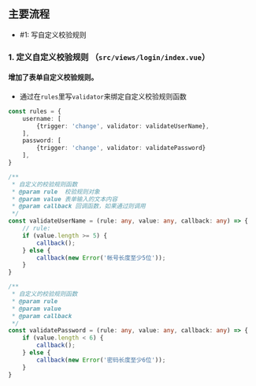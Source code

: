 ## 主要流程
- #1: 写自定义校验规则

### 1. **定义自定义校验规则** （`src/views/login/index.vue`）
#### 增加了表单自定义校验规则。
- 通过在`rules`里写`validator`来绑定自定义校验规则函数

```ts
const rules = {
    username: [
        {trigger: 'change', validator: validateUserName},
    ],
    password: [
        {trigger: 'change', validator: validatePassword}
    ],
}

/**
 * 自定义的校验规则函数
 * @param rule  校验规则对象
 * @param value 表单输入的文本内容
 * @param callback 回调函数，如果通过则调用
 */
const validateUserName = (rule: any, value: any, callback: any) => {
    // rule: 
    if (value.length >= 5) {
        callback();
    } else {
        callback(new Error('帐号长度至少5位'));
    }
}

/**
 * 自定义的校验规则函数
 * @param rule 
 * @param value 
 * @param callback 
 */
const validatePassword = (rule: any, value: any, callback: any) => {
    if (value.length < 6) {
        callback();
    } else {
        callback(new Error('密码长度至少6位'));
    }
}
```
